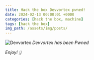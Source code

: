 ```yaml
---
title: Hack the box Devvortex pwned!
date: 2024-02-13 00:00:01 +0000
categories: [hack the box, machine]
tags: [hack the box]
img_path: /assets/img/posts/
---
```


![Devvortex](htb-devvortex-pwned.png)
*Devvortex has been Pwned*

*Enjoy! ;)*
